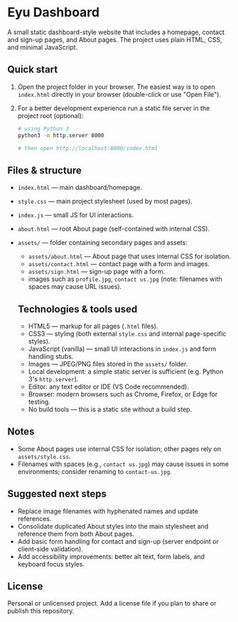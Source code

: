 Eyu Dashboard
=============

A small static dashboard-style website that includes a homepage, contact and sign-up pages, and About pages. The project uses plain HTML, CSS, and minimal JavaScript.

Quick start
-----------
1. Open the project folder in your browser. The easiest way is to open `index.html` directly in your browser (double-click or use "Open File").

2. For a better development experience run a static file server in the project root (optional):

   ```bash
   # using Python 3
   python3 -m http.server 8000

   # then open http://localhost:8000/index.html
   ```

Files & structure
-----------------
- `index.html` — main dashboard/homepage.
- `style.css` — main project stylesheet (used by most pages).
- `index.js` — small JS for UI interactions.
- `about.html` — root About page (self-contained with internal CSS).
- `assets/` — folder containing secondary pages and assets:
  - `assets/about.html` — About page that uses internal CSS for isolation.
  - `assets/contact.html` — contact page with a form and images.
  - `assets/sign.html` — sign-up page with a form.
  - images such as `profile.jpg`, `contact us.jpg` (note: filenames with spaces may cause URL issues).

  Technologies & tools used
  -------------------------
  - HTML5 — markup for all pages (`.html` files).
  - CSS3 — styling (both external `style.css` and internal page-specific styles).
  - JavaScript (vanilla) — small UI interactions in `index.js` and form handling stubs.
  - Images — JPEG/PNG files stored in the `assets/` folder.
  - Local development: a simple static server is sufficient (e.g. Python 3's `http.server`).
  - Editor: any text editor or IDE (VS Code recommended).
  - Browser: modern browsers such as Chrome, Firefox, or Edge for testing.
  - No build tools — this is a static site without a build step.

Notes
-----
- Some About pages use internal CSS for isolation; other pages rely on `assets/style.css`.
- Filenames with spaces (e.g., `contact us.jpg`) may cause issues in some environments; consider renaming to `contact-us.jpg`.

Suggested next steps
--------------------
- Replace image filenames with hyphenated names and update references.
- Consolidate duplicated About styles into the main stylesheet and reference them from both About pages.
- Add basic form handling for contact and sign-up (server endpoint or client-side validation).
- Add accessibility improvements: better alt text, form labels, and keyboard focus styles.

License
-------
Personal or unlicensed project. Add a license file if you plan to share or publish this repository.

